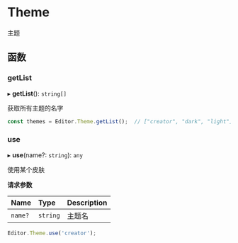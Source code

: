 # Theme

主题

## 函数

### getList

▸ **getList**(): `string[]`

获取所有主题的名字

```typescript
const themes = Editor.Theme.getList();  // ["creator", "dark", "light"]
```

### use

▸ **use**(name?: `string`): `any`

使用某个皮肤

**请求参数**

| Name    | Type     | Description |
| :------ | :------- | ----------- |
| `name?` | `string` | 主题名      |

```typescript
Editor.Theme.use('creator');
```
